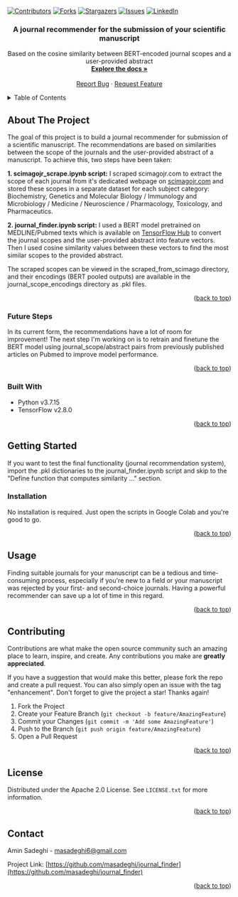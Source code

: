 <!-- Improved compatibility of back to top link: See: https://github.com/othneildrew/Best-README-Template/pull/73 -->
<a name="readme-top"></a>
<!--
*** Thanks for checking out the Best-README-Template. If you have a suggestion
*** that would make this better, please fork the repo and create a pull request
*** or simply open an issue with the tag "enhancement".
*** Don't forget to give the project a star!
*** Thanks again! Now go create something AMAZING! :D
-->



<!-- PROJECT SHIELDS -->
<!--
*** I'm using markdown "reference style" links for readability.
*** Reference links are enclosed in brackets [ ] instead of parentheses ( ).
*** See the bottom of this document for the declaration of the reference variables
*** for contributors-url, forks-url, etc. This is an optional, concise syntax you may use.
*** https://www.markdownguide.org/basic-syntax/#reference-style-links
-->
[![Contributors][contributors-shield]][contributors-url]
[![Forks][forks-shield]][forks-url]
[![Stargazers][stars-shield]][stars-url]
[![Issues][issues-shield]][issues-url]
[![LinkedIn][linkedin-shield]][linkedin-url]


<h3 align="center">A journal recommender for the submission of your scientific manuscript</h3>

  <p align="center">
    Based on the cosine similarity between BERT-encoded journal scopes and a user-provided abstract
    <br />
    <a href="https://github.com/masadeghi/journal_finder"><strong>Explore the docs »</strong></a>
    <br />
    <br />
    <a href="https://github.com/masadeghi/journal_finder/issues">Report Bug</a>
    ·
    <a href="https://github.com/masadeghi/journal_finder/issues">Request Feature</a>
  </p>
</div>



<!-- TABLE OF CONTENTS -->
<details>
  <summary>Table of Contents</summary>
  <ol>
    <li>
      <a href="#about-the-project">About The Project</a>
      <ul>
        <li><a href="#future-steps">Future Steps</a></li>
      </ul>
      <ul>
        <li><a href="#built-with">Built With</a></li>
      </ul>
    </li>
    <li>
      <a href="#getting-started">Getting Started</a>
      <ul>
        <li><a href="#installation">Installation</a></li>
      </ul>
    </li>
    <li><a href="#usage">Usage</a></li>
    <li><a href="#contributing">Contributing</a></li>
    <li><a href="#license">License</a></li>
    <li><a href="#contact">Contact</a></li>
  </ol>
</details>



<!-- ABOUT THE PROJECT -->
## About The Project

The goal of this project is to build a journal recommender for submission of a scientific manuscript. The recommendations are based on similarities between the scope of the journals and the user-provided abstract of a manuscript. To achieve this, two steps have been taken:

**1. scimagojr_scrape.ipynb script:** I scraped scimagojr.com to extract the scope of each journal from it's dedicated webpage on [scimagojr.com](https://www.scimagojr.com/journalrank.php) and stored these scopes in a separate dataset for each subject category: Biochemistry, Genetics and Molecular Biology / Immunology and Microbiology / Medicine / Neuroscience / Pharmacology, Toxicology, and Pharmaceutics.  

**2. journal_finder.ipynb script:** I used a BERT model pretrained on MEDLINE/Pubmed texts which is available on [TensorFlow Hub](https://tfhub.dev/google/experts/bert/pubmed/2) to convert the journal scopes and the user-provided abstract into feature vectors. Then I used cosine similarity values between these vectors to find the most similar scopes
  to the provided abstract.

The scraped scopes can be viewed in the scraped_from_scimago directory, and their encodings (BERT pooled outputs) are available in the journal_scope_encodings directory as .pkl files.

<p align="right">(<a href="#readme-top">back to top</a>)</p>


### Future Steps
In its current form, the recommendations have a lot of room for improvement! The next step I'm working on is to retrain and finetune the BERT model using journal_scope/abstract pairs from previously published articles on Pubmed to improve model performance.

<p align="right">(<a href="#readme-top">back to top</a>)</p>


### Built With

* Python v3.7.15
* TensorFlow v2.8.0

<p align="right">(<a href="#readme-top">back to top</a>)</p>



<!-- GETTING STARTED -->
## Getting Started

If you want to test the final functionality (journal recommendation system), import the .pkl dictionaries to the journal_finder.ipynb script and skip to the
"Define function that computes similarity ..." section.

### Installation

No installation is required. Just open the scripts in Google Colab and you're good to go.

<p align="right">(<a href="#readme-top">back to top</a>)</p>



<!-- USAGE EXAMPLES -->
## Usage

Finding suitable journals for your manuscript can be a tedious and time-consuming process, especially if you're new to a field or your manuscript was rejected by your first- and second-choice journals. Having a powerful recommender can save up a lot of time in this regard.

<p align="right">(<a href="#readme-top">back to top</a>)</p>



<!-- CONTRIBUTING -->
## Contributing

Contributions are what make the open source community such an amazing place to learn, inspire, and create. Any contributions you make are **greatly appreciated**.

If you have a suggestion that would make this better, please fork the repo and create a pull request. You can also simply open an issue with the tag "enhancement".
Don't forget to give the project a star! Thanks again!

1. Fork the Project
2. Create your Feature Branch (`git checkout -b feature/AmazingFeature`)
3. Commit your Changes (`git commit -m 'Add some AmazingFeature'`)
4. Push to the Branch (`git push origin feature/AmazingFeature`)
5. Open a Pull Request

<p align="right">(<a href="#readme-top">back to top</a>)</p>



<!-- LICENSE -->
## License

Distributed under the Apache 2.0 License. See `LICENSE.txt` for more information.

<p align="right">(<a href="#readme-top">back to top</a>)</p>



<!-- CONTACT -->
## Contact

Amin Sadeghi - masadeghi6@gmail.com

Project Link: [https://github.com/masadeghi/journal_finder](https://github.com/masadeghi/journal_finder)

<p align="right">(<a href="#readme-top">back to top</a>)</p>



<!-- MARKDOWN LINKS & IMAGES -->
<!-- https://www.markdownguide.org/basic-syntax/#reference-style-links -->
[contributors-shield]: https://img.shields.io/github/contributors/masadeghi/journal_finder.svg?style=for-the-badge
[contributors-url]: https://github.com/masadeghi/journal_finder/graphs/contributors
[forks-shield]: https://img.shields.io/github/forks/masadeghi/journal_finder.svg?style=for-the-badge
[forks-url]: https://github.com/masadeghi/journal_finder/network/members
[stars-shield]: https://img.shields.io/github/stars/masadeghi/journal_finder.svg?style=for-the-badge
[stars-url]: https://github.com/masadeghi/repo_name/stargazers
[issues-shield]: https://img.shields.io/github/issues/masadeghi/journal_finder.svg?style=for-the-badge
[issues-url]: https://github.com/masadeghi/journal_finder/issues
[license-shield]: https://img.shields.io/github/license/masadeghi/journal_finder.svg?style=for-the-badge
[license-url]: https://github.com/masadeghi/journal_finder/blob/master/LICENSE.txt
[linkedin-shield]: https://img.shields.io/badge/-LinkedIn-black.svg?style=for-the-badge&logo=linkedin&colorB=555
[linkedin-url]: https://www.linkedin.com/in/mohammad-amin-sadeghi-md/

